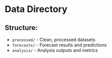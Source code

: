 # Data Directory

## Structure:
- `processed/` - Clean, processed datasets
- `forecasts/` - Forecast results and predictions  
- `analysis/` - Analysis outputs and metrics
